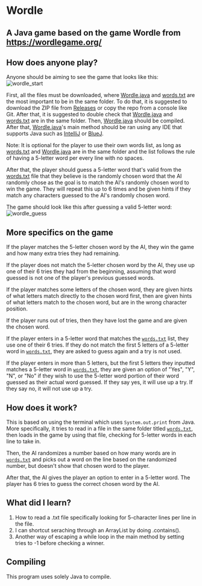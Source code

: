 # Wordle
## A Java game based on the game Wordle from https://wordlegame.org/

## How does anyone play?

Anyone should be aiming to see the game that looks like this:\
![wordle_start](https://user-images.githubusercontent.com/22280271/213863975-60c5df76-2c08-4fae-a6b9-774a258ec19b.jpg)

First, all the files must be downloaded, where [Wordle.java](https://github.com/bluelightspirit/Wordle/blob/main/Wordle.java) and [words.txt](https://github.com/bluelightspirit/Wordle/blob/main/words.txt) are the most important to be in the same folder. To do that, it is suggested to download the ZIP file from [Releases](https://github.com/bluelightspirit/Wordle/releases) or copy the repo from a console like Git. After that, it is suggested to double check that [Wordle.java](https://github.com/bluelightspirit/Wordle/blob/main/Wordle.java) and [words.txt](https://github.com/bluelightspirit/Wordle/blob/main/words.txt) are in the same folder. Then, [Wordle.java](https://github.com/bluelightspirit/Wordle/blob/main/Wordle.java) should be compiled. After that, [Wordle.java](https://github.com/bluelightspirit/Wordle/blob/main/Wordle.java)'s main method should be ran using any IDE that supports Java such as [IntelliJ](https://www.jetbrains.com/idea/download/) or [BlueJ](https://www.bluej.org/).

Note: It is optional for the player to use their own words list, as long as [words.txt](https://github.com/bluelightspirit/Wordle/blob/main/words.txt) and [Wordle.java](https://github.com/bluelightspirit/Wordle/blob/main/Wordle.java) are in the same folder and the list follows the rule of having a 5-letter word per every line with no spaces.

After that, the player should guess a 5-letter word that's valid from the [words.txt](https://github.com/bluelightspirit/Wordle/blob/main/words.txt) file that they believe is the randomly chosen word that the AI randomly chose as the goal is to match the AI's randomly chosen word to win the game. They will repeat this up to 6 times and be given hints if they match any characters guessed to the AI's randomly chosen word.

The game should look like this after guessing a valid 5-letter word:\
![wordle_guess](https://user-images.githubusercontent.com/22280271/213863980-1f2e3e47-35cd-4022-8352-73d71e189d0f.jpg)

## More specifics on the game

If the player matches the 5-letter chosen word by the AI, they win the game and how many extra tries they had remaining.

If the player does not match the 5-letter chosen word by the AI, they use up one of their 6 tries they had from the beginning, assuming that word guessed is not one of the player's previous guessed words.

If the player matches some letters of the chosen word, they are given hints of what letters match directly to the chosen word first, then are given hints of what letters match to the chosen word, but are in the wrong character position.

If the player runs out of tries, then they have lost the game and are given the chosen word.

If the player enters in a 5-letter word that matches the [`words.txt`](https://github.com/bluelightspirit/Wordle/blob/main/words.txt) list, they use one of their 6 tries. If they do not match the first 5 letters of a 5-letter word in [`words.txt`](https://github.com/bluelightspirit/Wordle/blob/main/words.txt), they are asked to guess again and a try is not used.

If the player enters in more than 5 letters, but the first 5 letters they inputted matches a 5-letter word in [`words.txt`](https://github.com/bluelightspirit/Wordle/blob/main/words.txt), they are given an option of "Yes", "Y", "N", or "No" if they wish to use the 5-letter word portion of their word guessed as their actual word guessed. If they say yes, it will use up a try. If they say no, it will not use up a try.

## How does it work?

This is based on using the terminal which uses `System.out.print` from Java.
More specifically, it tries to read in a file in the same folder titled [`words.txt`](https://github.com/bluelightspirit/Wordle/blob/main/words.txt), then loads in the game by using that file, checking for 5-letter words in each line to take in.

Then, the AI randomizes a number based on how many words are in [`words.txt`](https://github.com/bluelightspirit/Wordle/blob/main/words.txt) and picks out a word on the line based on the randomized number, but doesn't show that chosen word to the player.

After that, the AI gives the player an option to enter in a 5-letter word. The player has 6 tries to guess the correct chosen word by the AI.

## What did I learn?

1) How to read a .txt file specifically looking for 5-character lines per line in the file.
2) I can shortcut seraching through an ArrayList by doing .contains().
3) Another way of escaping a while loop in the main method by setting tries to -1 before checking a winner.

## Compiling

This program uses solely Java to compile.
